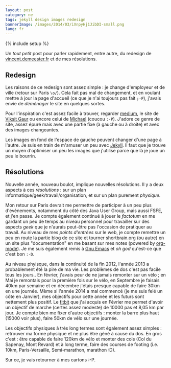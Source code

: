 ```yaml
---
layout: post
category: ne
tags: jekyll design images redesign
bannerImage: /images/2014/03/iXnpyHj1JibDI-small.png
lang: fr
---
```

{% include setup %}

Un _tout petit_ post pour parler rapidement, entre autre, du redesign de [vincent.demeester.fr](http://vincent.demeester.fr) et de mes résolutions.

## Redesign

Les raisons de ce redesign sont assez simple : je change d'employeur et de ville (retour sur Paris ``\o/``).
Cela fait pas mal de changement, et en voulant mettre à jour la page d'accueil (ce que je n'ai toujours pas
fait ``;-P``), j'avais envie de _déménager_ le site en quelques sortes.

Pour l'inspiration c'est assez facile à trouver, regarder [medium](http://medium.com), le site de
[Viksit Gaur](http://www.viksit.com/) ou encore celui de [Michael](http://silent-strength.com/) (coucou ``:-P``).
J'adore ce genre de site, assez épuré mais avec une partie fixe (à gauche ou à droite) et avec des images changeantes.

Les images en fond de l'espace de gauche peuvent changer d'une page à l'autre. Je suis en train de m'amuser un peu
avec [Jekyll](http://jekyllrb.com). Il faut que je trouve un moyen d'optimiser un peu les images que j'utilise
parce que là je joue un peu le bourrin.

## Résolutions

Nouvelle année, nouveau boulot, implique nouvelles résolutions. Il y a deux aspects à ces _résolutions_ : sur un plan
informatique/geek/travail/organisation, et sur un plan purement _physique_.

Mon retour sur Paris devrait me permettre de participer à un peu plus d'évènements, notamment du côté des Java User Group, mais
aussi FSFE, et j'en passe. Je compte également continué à jouer le _factotum_ en me gardant un peu de temps au niveau
personnel pour travailler sur des aspects _geek_ que je n'aurais peut-être pas l'occasion de pratiquer au travail.
Au niveau de mes _points d'entrées_ sur le web, je compte remettre un peu en route la partie blog de ce site et
tourner shortbrain.org (ou autre) en un site plus "documentation" en me basant sur mes notes (powered by [org-mode](http://org-mode.org)).
Je me suis également remis à [Gnu Emacs](https://www.gnu.org/software/emacs/) et _oh god_ qu'est-ce que c'est bon ``:-D``.

Au niveau phyisque, dans la continuité de la fin 2012, l'année 2013 a probablement été la pire de ma vie. Les
problèmes de dos c'est pas facile tous les jours.. En février, j'avais peur de ne jamais remonter sur un vélo ; en Mai
je remontais pour la première fois sur le vélo, en Septembre je faisais 40km par semaine et en décembre j'étais
presque capable de faire 30km en une journée. Mème si l'année 2014 a mal commencé (je me suis felé un côte en Janvier),
mes objectifs pour cette année et les futurs sont nettement plus positif. Le [fitbit](http://fitbit.com) que j'ai
acquis en Février me permet d'avoir un objectif de marche (certes assez modeste) de 10000 pas et 8,05 km par jour.
Je compte bien me fixer d'autre objectifs : monter la barre plus haut (15000 voir plus), faire 50km de vélo
sur une journée.

Les objectifs physiques à très long termes sont également assez simples : retrouver ma forme physique et ne plus être
géné à cause du dos. En gros c'est : être capable de faire 120km de vélo et monter des cols (Col du Sapenay, Mont Revard)
et à long terme, faire des courses de footing (i.e. 10km, Paris-Versaille, Semi-marathon, marathon :D).

Sur ce, je vais retourner à mes cartons :-P.
